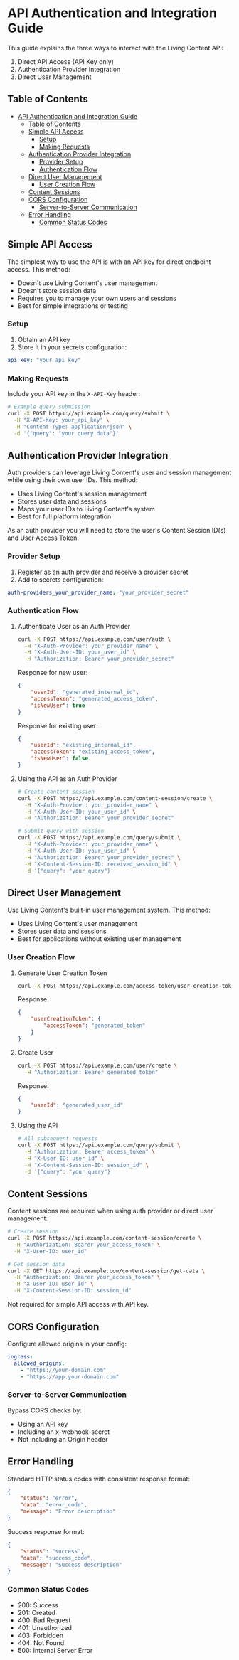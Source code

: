 # API Authentication and Integration Guide

This guide explains the three ways to interact with the Living Content API:

1. Direct API Access (API Key only)
2. Authentication Provider Integration
3. Direct User Management

## Table of Contents

- [API Authentication and Integration Guide](#api-authentication-and-integration-guide)
  - [Table of Contents](#table-of-contents)
  - [Simple API Access](#simple-api-access)
    - [Setup](#setup)
    - [Making Requests](#making-requests)
  - [Authentication Provider Integration](#authentication-provider-integration)
    - [Provider Setup](#provider-setup)
    - [Authentication Flow](#authentication-flow)
  - [Direct User Management](#direct-user-management)
    - [User Creation Flow](#user-creation-flow)
  - [Content Sessions](#content-sessions)
  - [CORS Configuration](#cors-configuration)
    - [Server-to-Server Communication](#server-to-server-communication)
  - [Error Handling](#error-handling)
    - [Common Status Codes](#common-status-codes)

## Simple API Access

The simplest way to use the API is with an API key for direct endpoint access. This method:

- Doesn't use Living Content's user management
- Doesn't store session data
- Requires you to manage your own users and sessions
- Best for simple integrations or testing

### Setup

1. Obtain an API key
2. Store it in your secrets configuration:

```yaml
api_key: "your_api_key"
```

### Making Requests

Include your API key in the `X-API-Key` header:

```bash
# Example query submission
curl -X POST https://api.example.com/query/submit \
  -H "X-API-Key: your_api_key" \
  -H "Content-Type: application/json" \
  -d '{"query": "your query data"}'
```

## Authentication Provider Integration

Auth providers can leverage Living Content's user and session management while using their own user IDs. This method:

- Uses Living Content's session management
- Stores user data and sessions
- Maps your user IDs to Living Content's system
- Best for full platform integration

As an auth provider you will need to store the user's Content Session ID(s) and User Access Token.

### Provider Setup

1. Register as an auth provider and receive a provider secret
2. Add to secrets configuration:

```yaml
auth-providers_your_provider_name: "your_provider_secret"
```

### Authentication Flow

1. Authenticate User as an Auth Provider

   ```bash
   curl -X POST https://api.example.com/user/auth \
     -H "X-Auth-Provider: your_provider_name" \
     -H "X-Auth-User-ID: your_user_id" \
     -H "Authorization: Bearer your_provider_secret"
   ```

   Response for new user:

   ```json
   {
       "userId": "generated_internal_id",
       "accessToken": "generated_access_token",
       "isNewUser": true
   }
   ```

   Response for existing user:

   ```json
   {
       "userId": "existing_internal_id",
       "accessToken": "existing_access_token",
       "isNewUser": false
   }
   ```

2. Using the API as an Auth Provider

   ```bash
   # Create content session
   curl -X POST https://api.example.com/content-session/create \
     -H "X-Auth-Provider: your_provider_name" \
     -H "X-Auth-User-ID: your_user_id" \
     -H "Authorization: Bearer your_provider_secret"

   # Submit query with session
   curl -X POST https://api.example.com/query/submit \
     -H "X-Auth-Provider: your_provider_name" \
     -H "X-Auth-User-ID: your_user_id" \
     -H "Authorization: Bearer your_provider_secret" \
     -H "X-Content-Session-ID: received_session_id" \
     -d '{"query": "your query"}'
   ```

## Direct User Management

Use Living Content's built-in user management system. This method:

- Uses Living Content's user management
- Stores user data and sessions
- Best for applications without existing user management

### User Creation Flow

1. Generate User Creation Token

   ```bash
   curl -X POST https://api.example.com/access-token/user-creation-token/create
   ```

   Response:

   ```json
   {
       "userCreationToken": {
           "accessToken": "generated_token"
       }
   }
   ```

2. Create User

   ```bash
   curl -X POST https://api.example.com/user/create \
     -H "Authorization: Bearer generated_token"
   ```

   Response:

   ```json
   {
       "userId": "generated_user_id"
   }
   ```

3. Using the API

   ```bash
   # All subsequent requests
   curl -X POST https://api.example.com/query/submit \
     -H "Authorization: Bearer access_token" \
     -H "X-User-ID: user_id" \
     -H "X-Content-Session-ID: session_id" \
     -d '{"query": "your query"}'
   ```

## Content Sessions

Content sessions are required when using auth provider or direct user management:

```bash
# Create session
curl -X POST https://api.example.com/content-session/create \
  -H "Authorization: Bearer your_access_token" \
  -H "X-User-ID: user_id"

# Get session data
curl -X GET https://api.example.com/content-session/get-data \
  -H "Authorization: Bearer your_access_token" \
  -H "X-User-ID: user_id" \
  -H "X-Content-Session-ID: session_id"
```

Not required for simple API access with API key.

## CORS Configuration

Configure allowed origins in your config:

```yaml
ingress:
  allowed_origins: 
    - "https://your-domain.com"
    - "https://app.your-domain.com"
```

### Server-to-Server Communication

Bypass CORS checks by:

- Using an API key
- Including an x-webhook-secret
- Not including an Origin header

## Error Handling

Standard HTTP status codes with consistent response format:

```json
{
    "status": "error",
    "data": "error_code",
    "message": "Error description"
}
```

Success response format:

```json
{
    "status": "success",
    "data": "success_code",
    "message": "Success description"
}
```

### Common Status Codes

- 200: Success
- 201: Created
- 400: Bad Request
- 401: Unauthorized
- 403: Forbidden
- 404: Not Found
- 500: Internal Server Error
